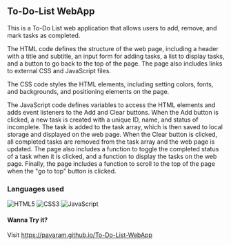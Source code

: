 ## To-Do-List WebApp
This is a To-Do List web application that allows users to add, remove, and mark tasks as completed.

The HTML code defines the structure of the web page, including a header with a title and subtitle, an input form for adding tasks, a list to display tasks, and a button to go back to the top of the page. The page also includes links to external CSS and JavaScript files.

The CSS code styles the HTML elements, including setting colors, fonts, and backgrounds, and positioning elements on the page.

The JavaScript code defines variables to access the HTML elements and adds event listeners to the Add and Clear buttons. When the Add button is clicked, a new task is created with a unique ID, name, and status of incomplete. The task is added to the task array, which is then saved to local storage and displayed on the web page. When the Clear button is clicked, all completed tasks are removed from the task array and the web page is updated. The page also includes a function to toggle the completed status of a task when it is clicked, and a function to display the tasks on the web page. Finally, the page includes a function to scroll to the top of the page when the "go to top" button is clicked.

### Languages used
![HTML5](https://img.shields.io/badge/html5-%23E34F26.svg?style=for-the-badge&logo=html5&logoColor=white)
![CSS3](https://img.shields.io/badge/css3-%231572B6.svg?style=for-the-badge&logo=css3&logoColor=white)
![JavaScript](https://img.shields.io/badge/javascript-%23323330.svg?style=for-the-badge&logo=javascript&logoColor=%23F7DF1E)

#### Wanna Try it?
Visit https://pavaram.github.io/To-Do-List-WebApp
